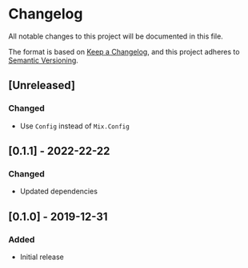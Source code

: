 # Changelog
All notable changes to this project will be documented in this file.

The format is based on [Keep a Changelog](https://keepachangelog.com/en/1.0.0/),
and this project adheres to [Semantic Versioning](https://semver.org/spec/v2.0.0.html).

## [Unreleased]
### Changed
- Use `Config` instead of `Mix.Config`

## [0.1.1] - 2022-22-22

### Changed
- Updated dependencies

## [0.1.0] - 2019-12-31
### Added
- Initial release
